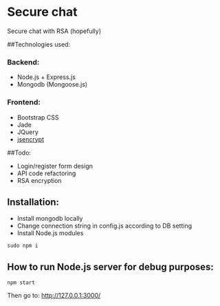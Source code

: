 # Secure chat
Secure chat with RSA (hopefully)

##Technologies used:
### Backend:
* Node.js + Express.js
* Mongodb (Mongoose.js)

### Frontend:
* Bootstrap CSS
* Jade
* JQuery
* [jsencrypt](https://github.com/travist/jsencrypt)

##Todo:
* Login/register form design
* API code refactoring
* RSA encryption

## Installation:
* Install mongodb locally
* Change connection string in config.js according to DB setting
* Install Node.js modules
```
sudo npm i
```

## How to run Node.js server for debug purposes:
```
npm start
```
Then go to:
http://127.0.0.1:3000/
